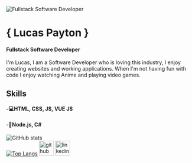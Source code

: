 ![Fullstack Software Developer](https://quotefancy.com/media/wallpaper/3840x2160/3926219-Russell-Simmons-Quote-Surround-yourself-with-people-who-are.jpg)

# { Lucas Payton }
#### Fullstack Software Developer

I'm Lucas, I am a Software Developer who is loving this industry, I enjoy creating websites and working applications. When I'm not having fun with code I enjoy watching Anime and playing video games.

## Skills

#### -💻HTML, CSS, JS, VUE JS
#### -💾Node.js, C#

![GitHub stats](https://github-readme-stats.vercel.app/api?username=Jarrod-Payton&show_icons=true)  
[![Top Langs](https://github-readme-stats.vercel.app/api/top-langs/?username=Jarrod-Payton)](https://github.com/anuraghazra/github-readme-stats)
[<img src='https://cdn.jsdelivr.net/npm/simple-icons@3.0.1/icons/github.svg' alt='github' height='40'>](https://github.com/Jarrod-Payton)  [<img src='https://cdn.jsdelivr.net/npm/simple-icons@3.0.1/icons/linkedin.svg' alt='linkedin' height='40'>](https://www.linkedin.com/in/https://www.linkedin.com/in/lucaspayton//)  

